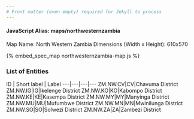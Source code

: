 ```yaml
---
# Front matter (even empty) required for Jekyll to process
---
```


#### JavaScript Alias: maps/northwesternzambia

Map Name: North Western Zambia
Dimensions (Width x Height): 610x570



{% embed_spec_map northwesternzambia-map.js %}

### List of Entities

ID | Short label | Label
---|---|---|---
ZM.NW.CV|CV|Chavuma District
ZM.NW.IG|IG|Ikelenge District
ZM.NW.KO|KO|Kabompo District
ZM.NW.KE|KE|Kasempa District
ZM.NW.MY|MY|Manyinga District
ZM.NW.MU|MU|Mufumbwe District
ZM.NW.MN|MN|Mwinilunga District
ZM.NW.SO|SO|Solwezi District
ZM.NW.ZA|ZA|Zambezi District